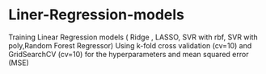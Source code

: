 # Liner-Regression-models
Training Linear Regression models ( Ridge , LASSO, SVR with rbf, SVR with poly,Random Forest Regressor)
 Using k-fold cross validation (cv=10) and  
 GridSearchCV (cv=10) for the hyperparameters and mean squared error (MSE)  
